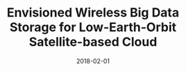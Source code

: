 ---
title: "Envisioned Wireless Big Data Storage for Low-Earth-Orbit Satellite-based Cloud"
authors:
- Huawei Huang
- Song Guo
- Kun Wang

date: "2018-02-01"
doi: ""

# Publication type.
# 1 = Conference paper; 2 = Journal article;
# 3 = Preprint Paper; 4 = Report; 5 = Book; 6 = Book section;
# 7 = Thesis; 8 = Patent
publication_types: ["2"]

# Publication name and optional abbreviated publication name.
publication: "*IEEE Wireless Communications*"
publication_short: "MWC (JCR-Q1)"

url_pdf: https://ieeexplore.ieee.org/abstract/document/8304387
# url_code: ''
# url_dataset: ''
# url_poster: ''
# url_project: ''
# url_slides: ''
# url_video: ''

---